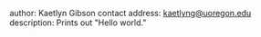 author: Kaetlyn Gibson
contact address: kaetlyng@uoregon.edu
description: Prints out "Hello world."
